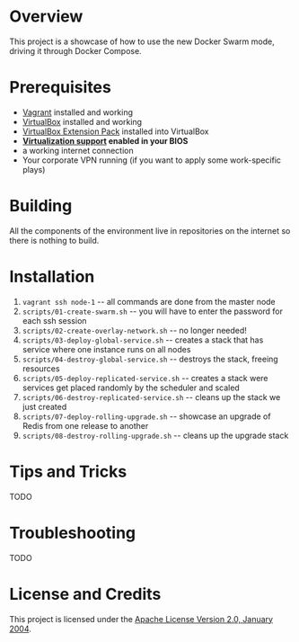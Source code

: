 # Overview
This project is a showcase of how to use the new Docker Swarm mode, driving it through Docker Compose.

# Prerequisites

* [Vagrant](https://www.vagrantup.com/) installed and working
* [VirtualBox](https://www.virtualbox.org/) installed and working
* [VirtualBox Extension Pack](https://www.virtualbox.org/wiki/Downloads) installed into VirtualBox
* **[Virtualization support](https://en.wikipedia.org/wiki/X86_virtualization) enabled in your BIOS**
* a working internet connection
* Your corporate VPN running (if you want to apply some work-specific plays)

# Building
All the components of the environment live in repositories on the internet so there is nothing to build.

# Installation
1. `vagrant ssh node-1` -- all commands are done from the master node
1. `scripts/01-create-swarm.sh` -- you will have to enter the password for each ssh session
1. `scripts/02-create-overlay-network.sh` -- no longer needed!
1. `scripts/03-deploy-global-service.sh` -- creates a stack that has service where one instance runs on all nodes
1. `scripts/04-destroy-global-service.sh` -- destroys the stack, freeing resources
1. `scripts/05-deploy-replicated-service.sh` -- creates a stack were services get placed randomly by the scheduler and scaled
1. `scripts/06-destroy-replicated-service.sh` -- cleans up the stack we just created
1. `scripts/07-deploy-rolling-upgrade.sh` -- showcase an upgrade of Redis from one release to another
1. `scripts/08-destroy-rolling-upgrade.sh` -- cleans up the upgrade stack

# Tips and Tricks
TODO

# Troubleshooting
TODO

# License and Credits
This project is licensed under the [Apache License Version 2.0, January 2004](http://www.apache.org/licenses/).
